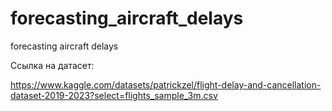 # forecasting_aircraft_delays
forecasting aircraft delays

Ссылка на датасет:

https://www.kaggle.com/datasets/patrickzel/flight-delay-and-cancellation-dataset-2019-2023?select=flights_sample_3m.csv